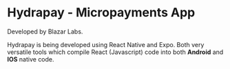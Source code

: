 # Hydrapay - Micropayments App

Developed by Blazar Labs.

Hydrapay is being developed using React Native and Expo. Both very versatile tools which compile React (Javascript) code into both **Android** and **IOS** native code.
